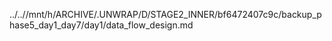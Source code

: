 ../..//mnt/h/ARCHIVE/.UNWRAP/D/STAGE2_INNER/bf6472407c9c/backup_phase5_day1_day7/day1/data_flow_design.md